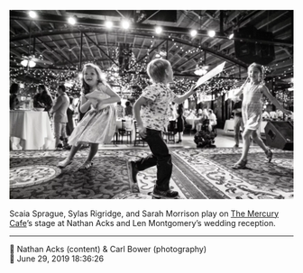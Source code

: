 ![Scaia Sprague, Sylas Rigridge, and Sarah Morrison play on the Mercury Cafe’s stage](assets/6f19d9b450ebf588e4f051dd1ccec6fb.webp)

Scaia Sprague, Sylas Rigridge, and Sarah Morrison play on [The Mercury Cafe](http://mercurycafe.com/)’s stage at Nathan Acks and Len Montgomery’s wedding reception.

- - - -

<span aria-hidden="true">👥</span> Nathan Acks (content) & Carl Bower (photography)  
<span aria-hidden="true">📅</span> June 29, 2019 18:36:26
